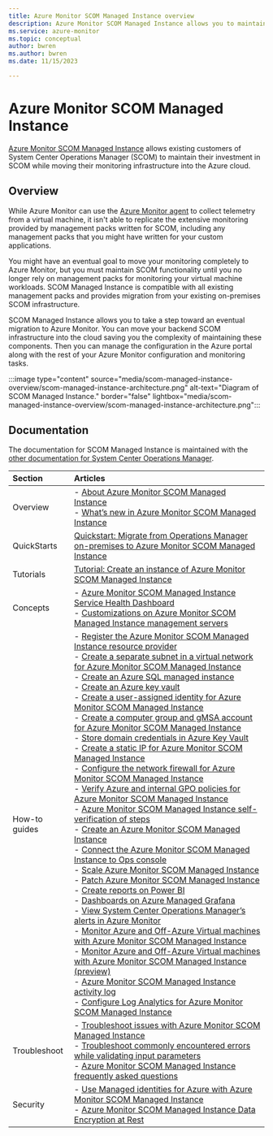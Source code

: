 ```yaml
---
title: Azure Monitor SCOM Managed Instance overview
description: Azure Monitor SCOM Managed Instance allows you to maintain your investment in your existing System Center Operations Manager (SCOM) environment while moving your monitoring infrastructure into the Azure cloud.
ms.service: azure-monitor
ms.topic: conceptual
author: bwren
ms.author: bwren
ms.date: 11/15/2023

---
```


# Azure Monitor SCOM Managed Instance

[Azure Monitor SCOM Managed Instance](/system-center/scom/operations-manager-managed-instance-overview) allows existing customers of System Center Operations Manager (SCOM) to maintain their investment in SCOM while moving their monitoring infrastructure into the Azure cloud.

## Overview

While Azure Monitor can use the [Azure Monitor agent](../agents/agents-overview.md) to collect telemetry from a virtual machine, it isn't able to replicate the extensive monitoring provided by management packs written for SCOM, including any management packs that you might have written for your custom applications. 

You might have an eventual goal to move your monitoring completely to Azure Monitor, but you must maintain SCOM functionality until you no longer rely on management packs for monitoring your virtual machine workloads. SCOM Managed Instance is compatible with all existing management packs and provides migration from your existing on-premises SCOM infrastructure.

SCOM Managed Instance allows you to take a step toward an eventual migration to Azure Monitor. You can move your backend SCOM infrastructure into the cloud saving you the complexity of maintaining these components. Then you can manage the configuration in the Azure portal along with the rest of your Azure Monitor configuration and monitoring tasks.

:::image type="content" source="media/scom-managed-instance-overview/scom-managed-instance-architecture.png" alt-text="Diagram of SCOM Managed Instance." border="false" lightbox="media/scom-managed-instance-overview/scom-managed-instance-architecture.png":::


## Documentation
The documentation for SCOM Managed Instance is maintained with the [other documentation for System Center Operations Manager](/system-center/scom).


| Section | Articles |
|:---|:---|
| Overview | - [About Azure Monitor SCOM Managed Instance](/system-center/scom/operations-manager-managed-instance-overview)<br>- [What’s new in Azure Monitor SCOM Managed Instance](/system-center/scom/whats-new-scom-managed-instance) |
| QuickStarts | [Quickstart: Migrate from Operations Manager on-premises to Azure Monitor SCOM Managed Instance](/system-center/scom/migrate-to-operations-manager-managed-instance?tabs=mp-overrides) |
| Tutorials | [Tutorial: Create an instance of Azure Monitor SCOM Managed Instance](/system-center/scom/tutorial-create-scom-managed-instance) |
| Concepts | - [Azure Monitor SCOM Managed Instance Service Health Dashboard](/system-center/scom/monitor-health-scom-managed-instance)<br>- [Customizations on Azure Monitor SCOM Managed Instance management servers](/system-center/scom/customizations-on-scom-managed-instance-management-servers) |
| How-to guides | - [Register the Azure Monitor SCOM Managed Instance resource provider](/system-center/scom/register-scom-managed-instance-resource-provider)<br>- [Create a separate subnet in a virtual network for Azure Monitor SCOM Managed Instance](/system-center/scom/create-separate-subnet-in-vnet)<br> - [Create an Azure SQL managed instance](/system-center/scom/create-sql-managed-instance)<br> - [Create an Azure key vault](/system-center/scom/create-key-vault)<br>- [Create a user-assigned identity for Azure Monitor SCOM Managed Instance](/system-center/scom/create-user-assigned-identity)<br>- [Create a computer group and gMSA account for Azure Monitor SCOM Managed Instance](/system-center/scom/create-gmsa-account)<br>- [Store domain credentials in Azure Key Vault](/system-center/scom/store-domain-credentials-in-key-vault)<br>- [Create a static IP for Azure Monitor SCOM Managed Instance](/system-center/scom/create-static-ip)<br>- [Configure the network firewall for Azure Monitor SCOM Managed Instance](/system-center/scom/configure-network-firewall)<br>- [Verify Azure and internal GPO policies for Azure Monitor SCOM Managed Instance](/system-center/scom/verify-azure-and-internal-gpo-policies)<br>- [Azure Monitor SCOM Managed Instance self-verification of steps](/system-center/scom/scom-managed-instance-self-verification-of-steps)<br>- [Create an Azure Monitor SCOM Managed Instance](/system-center/scom/create-operations-manager-managed-instance)<br>- [Connect the Azure Monitor SCOM Managed Instance to Ops console](/system-center/scom/connect-managed-instance-ops-console)<br>- [Scale Azure Monitor SCOM Managed Instance](/system-center/scom/scale-scom-managed-instance)<br>- [Patch Azure Monitor SCOM Managed Instance](/system-center/scom/patch-scom-managed-instance)<br>- [Create reports on Power BI](/system-center/scom/operations-manager-managed-instance-create-reports-on-power-bi)<br>- [Dashboards on Azure Managed Grafana](/system-center/scom/dashboards-on-azure-managed-grafana)<br>- [View System Center Operations Manager’s alerts in Azure Monitor](/system-center/scom/view-operations-manager-alerts-azure-monitor)<br>- [Monitor Azure and Off-Azure Virtual machines with Azure Monitor SCOM Managed Instance](/system-center/scom/monitor-off-azure-vm-with-scom-managed-instance)<br>- [Monitor Azure and Off-Azure Virtual machines with Azure Monitor SCOM Managed Instance (preview)](/system-center/scom/monitor-arc-enabled-vm-with-scom-managed-instance)<br>- [Azure Monitor SCOM Managed Instance activity log](/system-center/scom/scom-mi-activity-log)<br>- [Configure Log Analytics for Azure Monitor SCOM Managed Instance](/system-center/scom/configure-log-analytics-for-scom-managed-instance)
| Troubleshoot |- [Troubleshoot issues with Azure Monitor SCOM Managed Instance](/system-center/scom/troubleshoot-scom-managed-instance)<br>- [Troubleshoot commonly encountered errors while validating input parameters](/system-center/scom/troubleshooting-input-parameters-scom-managed-instance)<br>- [Azure Monitor SCOM Managed Instance frequently asked questions](/system-center/scom/operations-manager-managed-instance-common-questions)
| Security | - [Use Managed identities for Azure with Azure Monitor SCOM Managed Instance](/system-center/scom/use-managed-identities-with-scom-mi)<br>- [Azure Monitor SCOM Managed Instance Data Encryption at Rest](/system-center/scom/scom-mi-data-encryption-at-rest) |